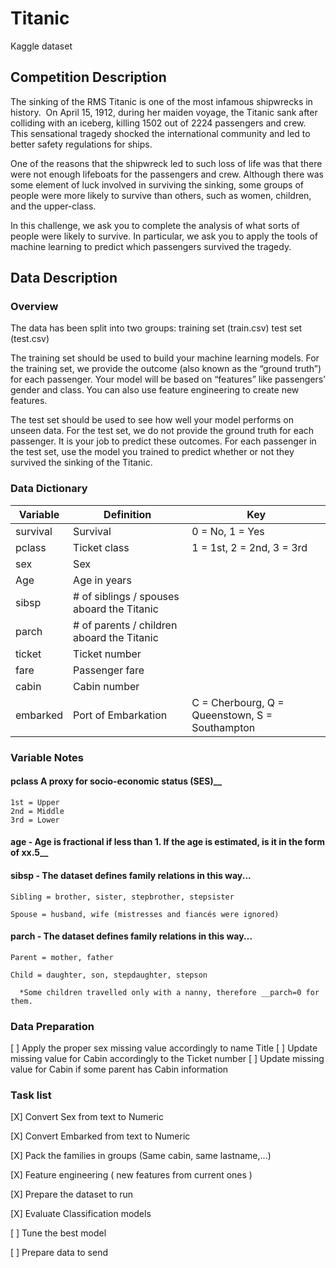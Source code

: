 # Titanic
Kaggle dataset

## Competition Description

The sinking of the RMS Titanic is one of the most infamous shipwrecks in history.  On April 15, 1912, during her maiden voyage, the Titanic sank after colliding with an iceberg, killing 1502 out of 2224 passengers and crew. This sensational tragedy shocked the international community and led to better safety regulations for ships.

One of the reasons that the shipwreck led to such loss of life was that there were not enough lifeboats for the passengers and crew. Although there was some element of luck involved in surviving the sinking, some groups of people were more likely to survive than others, such as women, children, and the upper-class.

In this challenge, we ask you to complete the analysis of what sorts of people were likely to survive. In particular, we ask you to apply the tools of machine learning to predict which passengers survived the tragedy.

## Data Description

### Overview
The data has been split into two groups:
training set (train.csv)
test set (test.csv)

The training set should be used to build your machine learning models. For the training set, we provide the outcome (also known as the “ground truth”) for each passenger. Your model will be based on “features” like passengers’ gender and class. You can also use feature engineering to create new features.

The test set should be used to see how well your model performs on unseen data. For the test set, we do not provide the ground truth for each passenger. It is your job to predict these outcomes. For each passenger in the test set, use the model you trained to predict whether or not they survived the sinking of the Titanic.

### Data Dictionary

| __Variable__       |Definition                               |    __Key__                      |
| -------------- | --------------------------------------- | --------------------------- |
| survival       | Survival                                |  0 = No, 1 = Yes            |
| pclass         | Ticket class                            |  1 = 1st, 2 = 2nd, 3 = 3rd  |
| sex            | Sex                                     |                             |
| Age            | Age in years                            |                             |
| sibsp          | # of siblings / spouses aboard the Titanic |                             |
| parch          | # of parents / children aboard the Titanic |                             |
| ticket         | Ticket number                           |                             |
| fare           | Passenger fare                          |                             |
| cabin          | Cabin number                            |                             |
| embarked       | Port of Embarkation                     | C = Cherbourg, Q = Queenstown, S = Southampton |


### Variable Notes

#### pclass A proxy for socio-economic status (SES)__
    1st = Upper
    2nd = Middle
    3rd = Lower

#### age - Age is fractional if less than 1. If the age is estimated, is it in the form of xx.5__

#### sibsp - The dataset defines family relations in this way...

    Sibling = brother, sister, stepbrother, stepsister

    Spouse = husband, wife (mistresses and fiancés were ignored)

#### parch - The dataset defines family relations in this way...

    Parent = mother, father

    Child = daughter, son, stepdaughter, stepson
      
      *Some children travelled only with a nanny, therefore __parch=0 for them.


### Data Preparation
[ ] Apply the proper sex missing value accordingly to name Title
[ ] Update missing value for Cabin accordingly to the Ticket number
[ ] Update missing value for Cabin if some parent has Cabin information


### Task list

[X] Convert Sex from text to Numeric

[X] Convert Embarked from text to Numeric

[X] Pack the families in groups (Same cabin, same lastname,...)

[X] Feature engineering ( new features from current ones )

[X] Prepare the dataset to run

[X] Evaluate Classification models

[ ] Tune the best model

[ ] Prepare data to send
